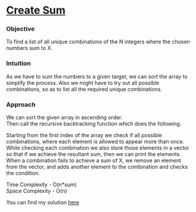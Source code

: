 # [Create Sum](https://github.com/dscnsec/DSC-NSEC-Algorithms/blob/master/8.%20Backtracking/create_sum/create_sum.md)

### Objective

To find a list of all unique combinations of the N integers where the chosen numbers sum to X.

### Intuition

As we have to sum the numbers to a given target, we can sort the array to simplify the process. Also we might have to try out all possible combinations, so as to list all the required
unique combinations. 

### Approach

We can sort the given array in ascending order.<br>
Then call the recursive backtracking function which does the following.


Starting from the first index of the array we check if all possible combinations, where each element is allowed to appear more than once. While checking each combination we also store those elements in a vector so that if we achieve the resultant sum, then we can print the elements.
When a combination fails to achieve a sum of X, we remove an element from the vector, and adds another element to the combination and checks the condition.

Time Complexity - O(n*sum) <br>
Space Complexity - O(n) <br>


You can find my solution [here](https://github.com/dscnsec/DSC-NSEC-Algorithms/blob/master/8.%20Backtracking/create_sum/create_sum_harikrishnan.cpp)
